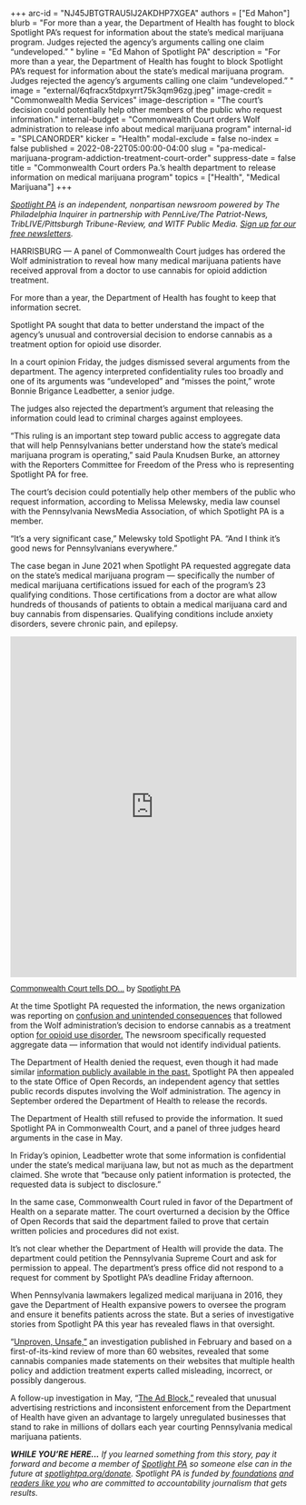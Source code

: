 +++
arc-id = "NJ45JBTGTRAU5IJ2AKDHP7XGEA"
authors = ["Ed Mahon"]
blurb = "For more than a year, the Department of Health has fought to block Spotlight PA’s request for information about the state’s medical marijuana program. Judges rejected the agency’s arguments calling one claim “undeveloped.” "
byline = "Ed Mahon of Spotlight PA"
description = "For more than a year, the Department of Health has fought to block Spotlight PA’s request for information about the state’s medical marijuana program. Judges rejected the agency’s arguments calling one claim “undeveloped.” "
image = "external/6qfracx5tdpxyrrt75k3qm96zg.jpeg"
image-credit = "Commonwealth Media Services"
image-description = "The court’s decision could potentially help other members of the public who request information."
internal-budget = "Commonwealth Court orders Wolf administration to release info about medical marijuana program"
internal-id = "SPLCANORDER"
kicker = "Health"
modal-exclude = false
no-index = false
published = 2022-08-22T05:00:00-04:00
slug = "pa-medical-marijuana-program-addiction-treatment-court-order"
suppress-date = false
title = "Commonwealth Court orders Pa.’s health department to release information on medical marijuana program"
topics = ["Health", "Medical Marijuana"]
+++

<a href="https://www.spotlightpa.org/"><i>Spotlight PA</i></a><i> is an independent, nonpartisan newsroom powered by The Philadelphia Inquirer in partnership with PennLive/The Patriot-News, TribLIVE/Pittsburgh Tribune-Review, and WITF Public Media. </i><a href="https://www.spotlightpa.org/newsletters"><i>Sign up for our free newsletters</i></a><i>.</i>

HARRISBURG — A panel of Commonwealth Court judges has ordered the Wolf administration to reveal how many medical marijuana patients have received approval from a doctor to use cannabis for opioid addiction treatment.

For more than a year, the Department of Health has fought to keep that information secret.

Spotlight PA sought that data to better understand the impact of the agency’s unusual and controversial decision to endorse cannabis as a treatment option for opioid use disorder.

<script src="https://www.spotlightpa.org/embed.js" async></script><div data-spl-embed-version="1" data-spl-src="https://www.spotlightpa.org/embeds/newsletter/"></div>

In a court opinion Friday, the judges dismissed several arguments from the department. The agency interpreted confidentiality rules too broadly and one of its arguments was “undeveloped” and “misses the point,” wrote Bonnie Brigance Leadbetter, a senior judge.

The judges also rejected the department’s argument that releasing the information could lead to criminal charges against employees.

“This ruling is an important step toward public access to aggregate data that will help Pennsylvanians better understand how the state’s medical marijuana program is operating,” said Paula Knudsen Burke, an attorney with the Reporters Committee for Freedom of the Press who is representing Spotlight PA for free.

The court’s decision could potentially help other members of the public who request information, according to Melissa Melewsky, media law counsel with the Pennsylvania NewsMedia Association, of which Spotlight PA is a member.

“It’s a very significant case,” Melewsky told Spotlight PA. “And I think it’s good news for Pennsylvanians everywhere.”

The case began in June 2021 when Spotlight PA requested aggregate data on the state’s medical marijuana program — specifically the number of medical marijuana certifications issued for each of the program’s 23 qualifying conditions. Those certifications from a doctor are what allow hundreds of thousands of patients to obtain a medical marijuana card and buy cannabis from dispensaries. Qualifying conditions include anxiety disorders, severe chronic pain, and epilepsy.

<iframe class="scribd_iframe_embed" title="Commonwealth Court tells DOH to release medical marijuana program info" src="https://www.scribd.com/embeds/587945995/content?start_page=1&view_mode=scroll&access_key=key-Y7Owxrcnf6dd6IIJIi1S" tabindex="0" data-auto-height="true" data-aspect-ratio="0.7729220222793488" scrolling="no" width="100%" height="600" frameborder="0"></iframe><p  style="   margin: 12px auto 6px auto;   font-family: Helvetica,Arial,Sans-serif;   font-style: normal;   font-variant: normal;   font-weight: normal;   font-size: 14px;   line-height: normal;   font-size-adjust: none;   font-stretch: normal;   -x-system-font: none;   display: block;"   ><a title="View Commonwealth Court tells DOH to release medical marijuana program info on Scribd" href="https://www.scribd.com/document/587945995/Commonwealth-Court-tells-DOH-to-release-medical-marijuana-program-info#from_embed"  style="text-decoration: underline;">Commonwealth Court tells DO...</a> by <a title="View Spotlight PA's profile on Scribd" href="https://www.scribd.com/user/507961525/Spotlight-PA#from_embed"  style="text-decoration: underline;">Spotlight PA</a></p>

At the time Spotlight PA requested the information, the news organization was reporting on <a href="https://www.spotlightpa.org/series/turned-away/">confusion and unintended consequences</a> that followed from the Wolf administration’s decision to endorse cannabis as a treatment option <a href="https://www.spotlightpa.org/news/2021/08/pa-opioid-addiction-medical-marijuana-research/">for opioid use disorder.</a> The newsroom specifically requested aggregate data — information that would not identify individual patients.

The Department of Health denied the request, even though it had made similar <a href="https://www.spotlightpa.org/news/2021/08/pa-cannabis-addiction-patients-wolf-administration/">information publicly available in the past.</a> Spotlight PA then appealed to the state Office of Open Records, an independent agency that settles public records disputes involving the Wolf administration. The agency in September ordered the Department of Health to release the records.

The Department of Health still refused to provide the information. It sued Spotlight PA in Commonwealth Court, and a panel of three judges heard arguments in the case in May.

In Friday’s opinion, Leadbetter wrote that some information is confidential under the state’s medical marijuana law, but not as much as the department claimed. She wrote that “because only patient information is protected, the requested data is subject to disclosure.”

In the same case, Commonwealth Court ruled in favor of the Department of Health on a separate matter. The court overturned a decision by the Office of Open Records that said the department failed to prove that certain written policies and procedures did not exist.

It’s not clear whether the Department of Health will provide the data. The department could petition the Pennsylvania Supreme Court and ask for permission to appeal. The department’s press office did not respond to a request for comment by Spotlight PA’s deadline Friday afternoon.

<script src="https://www.spotlightpa.org/embed.js" async></script><div data-spl-embed-version="1" data-spl-src="https://www.spotlightpa.org/embeds/donate/"></div>

When Pennsylvania lawmakers legalized medical marijuana in 2016, they gave the Department of Health expansive powers to oversee the program and ensure it benefits patients across the state. But a series of investigative stories from Spotlight PA this year has revealed flaws in that oversight.

“<a href="https://www.spotlightpa.org/news/2022/02/pennsylvania-medical-marijuana-addiction-misleading-dangerous-websites/">Unproven, Unsafe,”</a> an investigation published in February and based on a first-of-its-kind review of more than 60 websites, revealed that some cannabis companies made statements on their websites that multiple health policy and addiction treatment experts called misleading, incorrect, or possibly dangerous.

A follow-up investigation in May, “<a href="https://www.spotlightpa.org/news/2022/05/pennsylvania-medical-marijuana-card-doctor-advertising/">The Ad Block,”</a> revealed that unusual advertising restrictions and inconsistent enforcement from the Department of Health have given an advantage to largely unregulated businesses that stand to rake in millions of dollars each year courting Pennsylvania medical marijuana patients.

<i><b>WHILE YOU’RE HERE...</b></i><i> If you learned something from this story, pay it forward and become a member of </i><a href="https://www.spotlightpa.org/"><i>Spotlight PA</i></a><i> so someone else can in the future at </i><a href="http://spotlightpa.org/donate"><i>spotlightpa.org/donate</i></a><i>. Spotlight PA is funded by</i><a href="https://www.spotlightpa.org/support"><i> foundations</i></a><i> </i><a href="https://www.spotlightpa.org/support"><i>and readers like you</i></a><i> who are committed to accountability journalism that gets results.</i>
